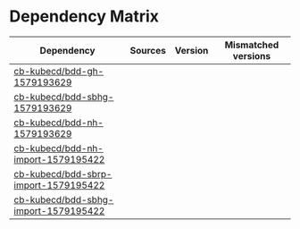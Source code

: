 # Dependency Matrix

Dependency | Sources | Version | Mismatched versions
---------- | ------- | ------- | -------------------
[cb-kubecd/bdd-gh-1579193629](https://github.com/cb-kubecd/bdd-gh-1579193629.git) |  | []() | 
[cb-kubecd/bdd-sbhg-1579193629](https://github.com/cb-kubecd/bdd-sbhg-1579193629.git) |  | []() | 
[cb-kubecd/bdd-nh-1579193629](https://github.com/cb-kubecd/bdd-nh-1579193629.git) |  | []() | 
[cb-kubecd/bdd-nh-import-1579195422](https://github.com/cb-kubecd/bdd-nh-import-1579195422.git) |  | []() | 
[cb-kubecd/bdd-sbrp-import-1579195422](https://github.com/cb-kubecd/bdd-sbrp-import-1579195422.git) |  | []() | 
[cb-kubecd/bdd-sbhg-import-1579195422](https://github.com/cb-kubecd/bdd-sbhg-import-1579195422.git) |  | []() | 
